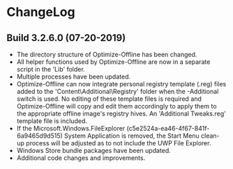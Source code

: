 # ChangeLog #

## Build 3.2.6.0 (07-20-2019) ##

- The directory structure of Optimize-Offline has been changed.
- All helper functions used by Optimize-Offline are now in a separate script in the 'Lib' folder.
- Multiple processes have been updated.
- Optimize-Offline can now integrate personal registry template (.reg) files added to the 'Content\Additional\Registry' folder when the -Additional switch is used. No editing of these template files is required and Optimize-Offline will copy and edit them accordingly to apply them to the appropriate offline image's registry hives. An 'Additional Tweaks.reg' template file is included.
- If the Microsoft.Windows.FileExplorer (c5e2524a-ea46-4f67-841f-6a9465d9d515) System Application is removed, the Start Menu clean-up process will be adjusted as to not include the UWP File Explorer.
- Windows Store bundle packages have been updated.
- Additional code changes and improvements.
